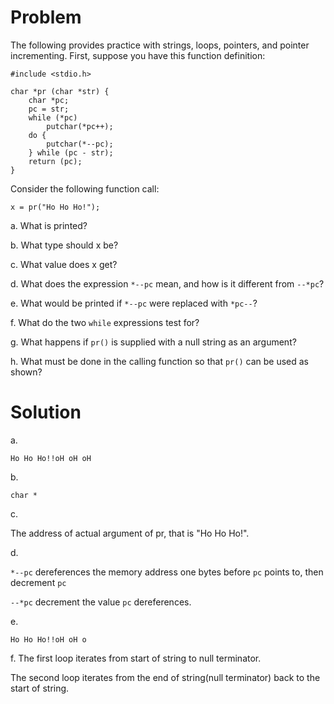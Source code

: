 # Problem
The following provides practice with strings, loops, pointers, and pointer incrementing. First, suppose you have this function definition:
```
#include <stdio.h> 

char *pr (char *str) {
    char *pc;
    pc = str; 
    while (*pc)
        putchar(*pc++); 
    do {
        putchar(*--pc);
    } while (pc - str); 
    return (pc);
}
```
Consider the following function call:

`x = pr("Ho Ho Ho!");`

a. What is printed?

b. What type should x be?

c. What value does x get?

d. What does the expression `*--pc` mean, and how is it different from `--*pc`?

e. What would be printed if `*--pc` were replaced with `*pc--`?

f. What do the two `while` expressions test for?

g. What happens if `pr()` is supplied with a null string as an argument?

h. What must be done in the calling function so that `pr()` can be used as shown?

# Solution
a. 

`Ho Ho Ho!!oH oH oH`

b.

`char *`

c.

The address of actual argument of pr, that is "Ho Ho Ho!".

d.

`*--pc` dereferences the memory address one bytes before `pc` points to, then decrement `pc`

`--*pc` decrement the value `pc` dereferences.

e.

`Ho Ho Ho!!oH oH o`

f.
The first loop iterates from start of string to null terminator.

The second loop iterates from the end of string(null terminator) back to the start of string.

